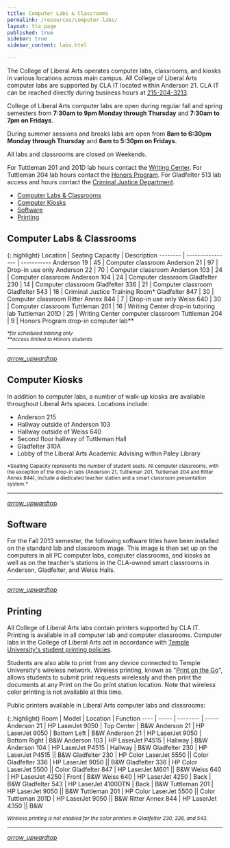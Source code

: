 ```yaml
---
title: Computer Labs & Classrooms
permalink: /resources/computer-labs/
layout: tla_page
published: true
sidebar: true
sidebar_content: labs.html

---
```


The College of Liberal Arts operates computer labs, classrooms, and kiosks in various locations across main campus. All College of Liberal Arts computer labs are supported by CLA IT located within Anderson 21. CLA IT can be reached directly during business hours at [215-204-3213](tel:2152043213).

College of Liberal Arts computer labs are open during regular fall and spring semesters from **7:30am to 9pm Monday through Thursday** and **7:30am to 7pm on Fridays**.

During summer sessions and breaks labs are open from **8am to 6:30pm Monday through Thursday** and **8am to 5:30pm on Fridays**.

All labs and classrooms are closed on Weekends.

For Tuttleman 201 and 201D lab hours contact the [Writing Center](http://www.temple.edu/writingctr/). For Tuttleman 204 lab hours contact the [Honors Program](http://www.temple.edu/honors/). For Gladfelter 513 lab access and hours contact the [Criminal Justice Department](https://www.cla.temple.edu/criminal-justice/).

- [Computer Labs & Classrooms](#locations)
- [Computer Kiosks](#kiosks)
- [Software](#software)
- [Printing](#printing)

## Computer Labs & Classrooms

{:.highlight}
Location | Seating Capacity | Description
-------- | ---------------- | -----------
Anderson 19 | 45 | Computer classroom
Anderson 21 | 97 | Drop-in use only
Anderson 22 | 70 | Computer classroom
Anderson 103 | 24 | Computer classroom
Anderson 104 | 24 | Computer classroom
Gladfelter 230 | 14 | Computer classroom
Gladfelter 336 | 21 | Computer classroom
Gladfelter 543 | 16 | Criminal Justice Training Room*
Gladfelter 847 | 30 | Computer classroom
Ritter Annex 844 | 7 | Drop-in use only
Weiss 640 | 30 | Computer classroom
Tuttleman 201 | 16 | Writing Center drop-in tutoring lab
Tuttleman 201D | 25 | Writing Center computer classroom
Tuttleman 204 | 9 | Honors Program drop-in computer lab**

<small><i>
*for scheduled training only  
**access limited to Honors students
</i></small>

---

<a href="#top" class="right"><i class="material-icons">arrow_upward</i>top</a>

## Computer Kiosks

In addition to computer labs, a number of walk-up kiosks are available throughout Liberal Arts spaces. Locations include:

- Anderson 215
- Hallway outside of Anderson 103
- Hallway outside of Weiss 640
- Second floor hallway of Tuttleman Hall
- Gladfelter 310A
- Lobby of the Liberal Arts Academic Advising within Paley Library

<small>
*Seating Capacity represents the number of student seats. All computer classrooms, with the exception of the drop-in labs (Anderson 21, Tuttleman 201, Tuttleman 204 and Ritter Annex 844), include a dedicated teacher station and a smart classroom presentation system.*
</small>

---

<a href="#top" class="right"><i class="material-icons">arrow_upward</i>top</a>

## Software

For the Fall 2013 semester, the following software titles have been installed on the standard lab and classroom image. This image is then set up on the computers in all PC computer labs, computer classrooms, and kiosks as well as on the teacher's stations in the CLA-owned smart classrooms in Anderson, Gladfelter, and Weiss Halls.

---

<a href="#top" class="right"><i class="material-icons">arrow_upward</i>top</a>

## Printing

All College of Liberal Arts labs contain printers supported by CLA IT. Printing is available in all computer lab and computer classrooms. Computer labs in the College of Liberal Arts act in accordance with [Temple University's student printing policies](https://computerservices.temple.edu/student-printing-temple-university-computer-labs).

Students are also able to print from any device connected to Temple University's wireless network. Wireless printing, known as "[Print on the Go](https://computerservices.temple.edu/print-go)", allows students to submit print requests wirelessly and then print the documents at any Print on the Go print station location. Note that wireless color printing is not available at this time.

Public printers available in Liberal Arts computer labs and classrooms:

{:.highlight}
Room | Model | Location | Function
---- | ----- | -------- | -----
Anderson 21 | HP LaserJet 9050 | Top Center | B&W
Anderson 21 | HP LaserJet 9050 | Bottom Left | B&W
Anderson 21 | HP LaserJet 9050 | Bottom Right | B&W
Anderson 103 | HP LaserJet P4515 | Hallway | B&W
Anderson 104 | HP LaserJet P4515 | Hallway | B&W
Gladfelter 230 | HP LaserJet P4515 || B&W
Gladfelter 230 | HP Color LaserJet 5550 || Color
Gladfelter 336 | HP LaserJet 9050 || B&W
Gladfelter 336 | HP Color LaserJet 5500 || Color
Gladfelter 847 | HP LaserJet M601 || B&W
Weiss 640 | HP LaserJet 4250 | Front | B&W
Weiss 640 | HP LaserJet 4250 | Back | B&W
Gladfelter 543 | HP LaserJet 4100DTN | Back | B&W
Tuttleman 201 | HP LaserJet 9050 || B&W
Tuttleman 201 | HP Color LaserJet 5500 || Color
Tuttleman 201D | HP LaserJet 9050 || B&W
Ritter Annex 844 | HP LaserJet 4350 || B&W

<small>*Wireless printing is not enabled for the color printers in Gladfelter 230, 336, and 543.*</small>

---

<a href="#top" class="right"><i class="material-icons">arrow_upward</i>top</a>
